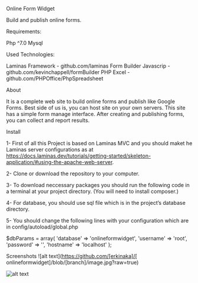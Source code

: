 Online Form Widget

Build and publish online forms.

Requirements:

Php  ^7.0
Mysql


Used Technologies:

Laminas Framework -  github.com/laminas
Form Builder Javascrip - github.com/kevinchappell/formBuilder
PHP Excel - github.com/PHPOffice/PhpSpreadsheet


About

It is a complete web site to build online forms and publish like Google Forms. Best side of us is, you can host site on your own servers. This site has a simple form manage interface.
After creating and publishing forms, you can collect and report results.

Install

1-	First of all this Project is based on Laminas MVC and you should maket he Laminas server configurations as at https://docs.laminas.dev/tutorials/getting-started/skeleton-application/#using-the-apache-web-server.

2-	Clone or download the repository to your computer. 

3-	To download neccessary packages you should run the following code in a terminal at your project directory. (You will need to install composer.)

4-	For database, you should use sql file which is in the project’s database directory.

5-	You should change the following lines with your configuration which are in config/autoload/global.php

$dbParams = array(
    'database' => 'onlineformwidget',
    'username' => 'root',
    'password' => '',
    'hostname' => 'localhost'
);


Screenshots
![alt text](https://github.com/[erkinaka]/[ onlineformwidget]/blob/[branch]/image.jpg?raw=true)

![alt text](https://github.com/[username]/[reponame]/blob/[main]/image.jpg?raw=true)


 


